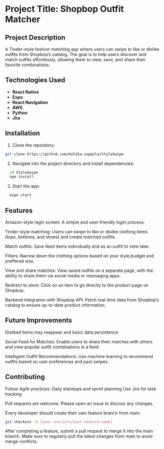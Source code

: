 # Project Title: Shopbop Outfit Matcher

## Project Description
A Tinder-style fashion matching app where users can swipe to like or dislike outfits from Shopbop’s catalog. The goal is to help users discover and match outfits effortlessly, allowing them to view, save, and share their favorite combinations.

## Technologies Used
- **React Native**
- **Expo**
- **React Navigation**
- **AWS**
- **Python**
- **Jira**

## Installation
1. Clone the repository:
```bash
git clone https://github.com/mihika-vuppula/StyleSwipe
```

2. Navigate into the project directory and install dependencies:
```bash
  cd StyleSwipe
  npm install
```

3. Start the app:
```bash
  expo start
```

## Features
Amazon-style login screen: A simple and user-friendly login process.

Tinder-style matching: Users can swipe to like or dislike clothing items (tops, bottoms, and shoes) and create matched outfits.

Match outfits: Save liked items individually and as an outfit to view later.

Filters: Narrow down the clothing options based on your style,budget and preffered size.

View and share matches: View saved outfits on a separate page, with the ability to share them via social media or messaging apps.

Redirect to store: Click on an item to go directly to the product page on Shopbop.

Backend integration with Shopbop API: Fetch real-time data from Shopbop’s catalog to ensure up-to-date product information.

## Future Improvements
Disliked items may reappear and basic data persistence

Social Feed for Matches: Enable users to share their matches with others and view popular outfit combinations in a feed.

Intelligent Outfit Recommendations: Use machine learning to recommend outfits based on user preferences and past swipes.

## Contributing
Follow Agile practices:
Daily standups and sprint planning
Use Jira for task tracking

Pull requests are welcome. Please open an issue to discuss any changes.

Every developer should create their own feature branch from main:

```bash
git checkout -b [your-initials/your-feature-name]
``` 
After completing a feature, submit a pull request to merge it into the main branch.
Make sure to regularly pull the latest changes from main to avoid merge conflicts.
